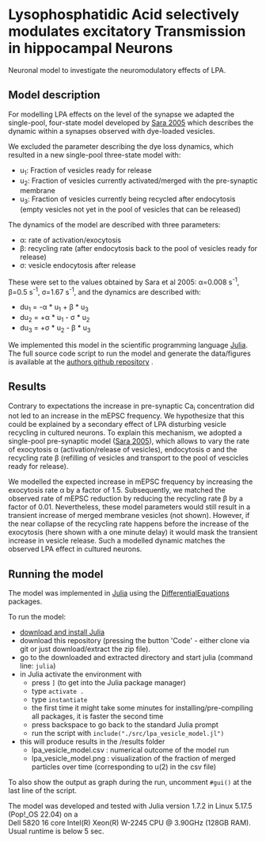 # Lysophosphatidic Acid selectively modulates excitatory Transmission in hippocampal Neurons

Neuronal model to investigate the neuromodulatory effects of LPA.


## Model description


For modelling LPA effects on the level of the synapse we adapted the single-pool, four-state model developed by [Sara 2005](https://www.sciencedirect.com/science/article/pii/S0896627305000693?via%3Dihub) which describes the dynamic within a synapses observed with dye-loaded vesicles. 

We excluded the parameter describing the dye loss dynamics, which resulted in a new single-pool three-state model with:

- u<sub>1</sub>: Fraction of vesicles ready for release
- u<sub>2</sub>: Fraction of vesicles currently activated/merged with the pre-synaptic membrane
- u<sub>3</sub>: Fraction of vesicles currently being recycled after endocytosis (empty vesicles not yet in the pool of vesicles that can be released)

The dynamics of the model are described with three parameters:

- α: rate of activation/exocytosis 
- β: recycling rate (after endocytosis back to the pool of vesicles ready for release)
- σ: vesicle endocytosis after release

These were set to the values obtained by Sara et al 2005: α=0.008 s<sup>-1</sup>, β=0.5 s<sup>-1</sup>, σ=1.67 s<sup>-1</sup>, and the dynamics are described with:

- du<sub>1</sub> = -α * u<sub>1</sub> + β * u<sub>3</sub>      
- du<sub>2</sub> = +α * u<sub>1</sub> - σ * u<sub>2</sub>      
- du<sub>3</sub> = +σ * u<sub>2</sub> - β * u<sub>3</sub>      


We implemented this model in the scientific programming language [Julia](https://arxiv.org/abs/1209.5145). 
The full source code script to run the model and generate the data/figures is available at the [authors github repository](https://github.com/konstantinstadler/brandt_lpa_neuronal_modulation) .


## Results

Contrary to expectations the increase in pre-synaptic Ca<sub>i</sub> concentration did not led to an increase in the mEPSC frequency.
We hypothesize that this could be explained by a secondary effect of LPA disturbing vesicle recycling in cultured neurons.
To explain this mechanism, we adopted a single-pool pre-synaptic model ([Sara 2005](https://www.sciencedirect.com/science/article/pii/S0896627305000693?via%3Dihub)), which allows to vary the rate of exocytosis α (activation/release of vesicles), endocytosis σ and the recycling rate β (refilling of vesicles and transport to the pool of vescicles ready for release).

We modelled the expected increase in mEPSC frequency by increasing the exocytosis rate α by a factor of 1.5. 
Subsequently, we matched the observed rate of mEPSC reduction by reducing the recycling rate β by a factor of 0.01.
Nevertheless, these model parameters would still result in a transient increase of merged membrane vesicles (not shown). 
However, if the near collapse of the recycling rate happens before the increase of the exocytosis (here shown with a one minute delay) it would mask the transient increase in vesicle release. Such a modelled dynamic matches the observed LPA effect in cultured neurons.


## Running the model

The model was implemented in [Julia](https://julialang.org/) using the [DifferentialEquations](https://juliapackages.com/p/differentialequations) packages. 

To run the model:

- [download and install Julia](https://julialang.org/downloads/)
- download this repository (pressing the button 'Code' - either clone via git or just download/extract the zip file).
- go to the downloaded and extracted directory and start julia (command line: `julia`)
- in Julia activate the environment with 
    - press `]` (to get into the Julia package manager)
    - type `activate .`
    - type `instantiate`
    - the first time it might take some minutes for installing/pre-compiling all packages, it is faster the second time
    - press backspace to go back to the standard Julia prompt
    - run the script with `include("./src/lpa_vesicle_model.jl")`
- this will produce results in the /results folder
    - lpa_vesicle_model.csv : numerical outcome of the model run
    - lpa_vesicle_model.png : visualization of the fraction of merged particles over time (corresponding to u(2) in the csv file)

To also show the output as graph during the run, uncomment `#gui()` at the last line of the script.

The model was developed and tested with Julia version 1.7.2 in Linux 5.17.5 (Pop!_OS 22.04) on a   
Dell 5820 16 core Intel(R) Xeon(R) W-2245 CPU @ 3.90GHz (128GB RAM). Usual runtime is below 5 sec. 

